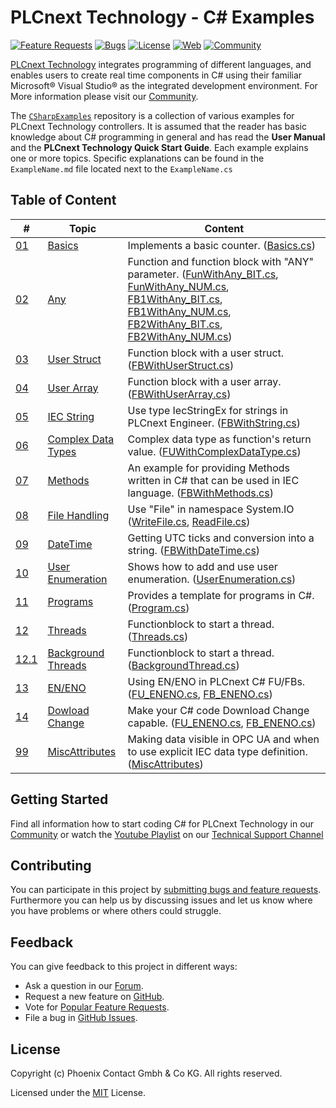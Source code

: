 # PLCnext Technology - C# Examples

[![Feature Requests](https://img.shields.io/github/issues/PLCnext/CSharpExamples/feature-request.svg)](https://github.com/PLCnext/CSharpExamples/issues?q=is%3Aopen+is%3Aissue+label%3Afeature-request+sort%3Areactions-%2B1-desc)
[![Bugs](https://img.shields.io/github/issues/PLCnext/CSharpExamples/bug.svg)](https://github.com/PLCnext/CSharpExamples/issues?utf8=✓&q=is%3Aissue+is%3Aopen+label%3Abug)
[![License](https://img.shields.io/badge/license-MIT-blue.svg)](LICENSE)
[![Web](https://img.shields.io/badge/PLCnext-Website-blue.svg)](https://www.phoenixcontact.com/plcnext)
[![Community](https://img.shields.io/badge/PLCnext-Community-blue.svg)](https://www.plcnext-community.net)

[PLCnext Technology](https://phoenixcontact.com/plcnext) integrates programming of different languages, and enables users to create real time components in C# using their familiar Microsoft&reg; Visual Studio&reg; as the integrated development environment.
For More information please visit our [Community](https://www.plcnext-community.net).

The [`CSharpExamples`](https://github.com/PLCnext/CSharpExamples) repository is a collection of various examples for PLCnext Technology controllers. It is assumed that the reader has basic knowledge about C# programming in general and has read the **User Manual** and the **PLCnext Technology Quick Start Guide**. Each example explains one or more topics. Specific explanations can be found in the `ExampleName.md` file located next to the `ExampleName.cs`

## Table of Content

|\#| Topic | Content
| ----- | ------ | ------
|[01](PLCnext_CSharpExamples/01_Basics/)| [Basics](PLCnext_CSharpExamples/01_Basics/Basics.md) | Implements a basic counter. ([Basics.cs](PLCnext_CSharpExamples/01_Basics/Basics.cs))
|[02](PLCnext_CSharpExamples/02_Any/)| [Any](PLCnext_CSharpExamples/02_Any/Any.md) | Function and function block with "ANY" parameter. ([FunWithAny_BIT.cs](FunWithAny_BIT.cs), [FunWithAny_NUM.cs](FunWithAny_NUM.cs), [FB1WithAny_BIT.cs](FB1WithAny_BIT.cs), [FB1WithAny_NUM.cs](FB1WithAny_NUM.cs), [FB2WithAny_BIT.cs](FB2WithAny_BIT.cs), [FB2WithAny_NUM.cs](FB2WithAny_NUM.cs))
|[03](PLCnext_CSharpExamples/03_UserStruct/)| [User Struct](PLCnext_CSharpExamples/03_UserStruct/UserStruct.md) | Function block with a user struct. ([FBWithUserStruct.cs](PLCnext_CSharpExamples/03_UserStruct/FBWithUserStruct.cs))
|[04](PLCnext_CSharpExamples/04_UserArray/)| [User Array](PLCnext_CSharpExamples/04_UserArray/UserArray.md) | Function block with a user array. ([FBWithUserArray.cs](PLCnext_CSharpExamples/04_UserArray/FBWithUserArray.cs))
|[05](PLCnext_CSharpExamples/05_IECString/)| [IEC String](PLCnext_CSharpExamples/05_IECString/IECString.md) | Use type IecStringEx for strings in PLCnext Engineer. ([FBWithString.cs](PLCnext_CSharpExamples/05_IECString/FBWithString.cs))
|[06](PLCnext_CSharpExamples/06_ComplexDataTypes/)| [Complex Data Types](PLCnext_CSharpExamples/06_ComplexDataTypes/ComplexDataTypes.md) | Complex data type as function's return value. ([FUWithComplexDataType.cs](PLCnext_CSharpExamples/06_ComplexDataTypes/FUWithComplexDataType.cs))
|[07](PLCnext_CSharpExamples/07_Methods/)| [Methods](PLCnext_CSharpExamples/07_Methods/Methods.md) | An example for providing Methods written in C# that can be used in IEC language. ([FBWithMethods.cs](PLCnext_CSharpExamples/07_Methods/FBWithMethods.cs))
|[08](PLCnext_CSharpExamples/08_FileHandling)| [File Handling](PLCnext_CSharpExamples/08_FileHandling/FileHandling.md) | Use "File" in namespace System.IO ([WriteFile.cs](PLCnext_CSharpExamples/08_FileHandling/WriteFile.cs), [ReadFile.cs](PLCnext_CSharpExamples/08_FileHandling/ReadFile.cs))
|[09](PLCnext_CSharpExamples/09_DateTime/)| [DateTime](PLCnext_CSharpExamples/09_DateTime/DateTime.md) | Getting UTC ticks and conversion into a string. ([FBWithDateTime.cs](PLCnext_CSharpExamples/09_DateTime/FBWithDateTime.cs))
|[10](PLCnext_CSharpExamples/10_UserEnumeration/)| [User Enumeration](PLCnext_CSharpExamples/10_UserEnumeration/UserEnumeration.md) | Shows how to add and use user enumeration. ([UserEnumeration.cs](PLCnext_CSharpExamples/10_UserEnumeration/UserEnumeration.cs))
|[11](PLCnext_CSharpExamples/11_Programs/)| [Programs](PLCnext_CSharpExamples/11_Programs/Programs.md) | Provides a template for programs in C#. ([Program.cs](PLCnext_CSharpExamples/11_Programs/Program.cs))
|[12](PLCnext_CSharpExamples/12_Threads/)| [Threads](PLCnext_CSharpExamples/12_Threads/Threads.md) | Functionblock to start a thread. ([Threads.cs](PLCnext_CSharpExamples/12_Threads/Threads.cs))
|[12.1](PLCnext_CSharpExamples/12_Threads/)| [Background Threads](PLCnext_CSharpExamples/12_Threads/BackgroundThread.md) | Functionblock to start a thread. ([BackgroundThread.cs](PLCnext_CSharpExamples/12_Threads/BackgroundThreads.cs))
|[13](PLCnext_CSharpExamples/13_EN_ENO/)| [EN\/ENO](PLCnext_CSharpExamples/13_EN_ENO/EN_ENO.md) | Using EN\/ENO in PLCnext C# FU/FBs. ([FU_ENENO.cs](PLCnext_CSharpExamples/13_EN_ENO/FU_ENENO.cs), [FB_ENENO.cs](PLCnext_CSharpExamples/13_EN_ENO/FB_ENENO.cs))
|[14](PLCnext_CSharpExamples/14_DCG/)| [Dowload Change](PLCnext_CSharpExamples/14_DCG/DCG.md) | Make your C\# code Download Change capable. ([FU_ENENO.cs](PLCnext_CSharpExamples/14_DCG/FU_ENENO.cs), [FB_ENENO.cs](PLCnext_CSharpExamples/14_DCG/FB_ENENO.cs))
|[99](PLCnext_CSharpExamples/99_MiscAttribues/)| [MiscAttributes](PLCnext_CSharpExamples/99_MiscAttribues/MiscAttributes.md) | Making data visible in OPC UA and when to use explicit IEC data type definition. ([MiscAttributes](PLCnext_CSharpExamples/99_MiscAttribues/MiscAttributes.cs))

## Getting Started

Find all information how to start coding C# for PLCnext Technology in our [Community](https://www.plcnext-community.net/index.php?option=com_content&view=category&layout=blog&id=74&Itemid=350&lang=en) or watch the [Youtube Playlist](https://www.youtube.com/playlist?list=PLXpIBdAgtoRKO3lWQAQweje1oC7JwJcnM) on our [Technical Support Channel](https://www.youtube.com/c/PhoenixContactTechnicalSupport)

## Contributing

You can participate in this project by [submitting bugs and feature requests](https://github.com/PLCnext/CSharpExamples/issues).
Furthermore you can help us by discussing issues and let us know where you have problems or where others could struggle.

## Feedback

You can give feedback to this project in different ways:

* Ask a question in our [Forum](https://www.plcnext-community.net/index.php?option=com_easydiscuss&view=categories&Itemid=221&lang=en).
* Request a new feature on [GitHub](CONTRIBUTING.md).
* Vote for [Popular Feature Requests](https://github.com/PLCnext/CSharpExamples/issues?q=is%3Aopen+is%3Aissue+label%3Afeature-request+sort%3Areactions-%2B1-desc).
* File a bug in [GitHub Issues](https://github.com/PLCnext/CSharpExamples/issues).

## License

Copyright (c) Phoenix Contact Gmbh & Co KG. All rights reserved.

Licensed under the [MIT](LICENSE) License.
